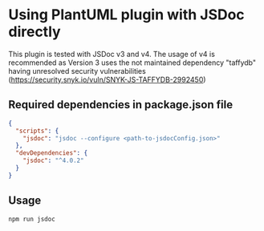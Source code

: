 # Using PlantUML plugin with JSDoc directly

This plugin is tested with JSDoc v3 and v4.
The usage of v4 is recommended as Version 3 uses the not maintained dependency "taffydb" having unresolved 
security vulnerabilities (https://security.snyk.io/vuln/SNYK-JS-TAFFYDB-2992450)

## Required dependencies in package.json file
```json
{
  "scripts": {
    "jsdoc": "jsdoc --configure <path-to-jsdocConfig.json>"
  },
  "devDependencies": {
    "jsdoc": "^4.0.2"
  }        
}
```

## Usage

```shell
npm run jsdoc
```
